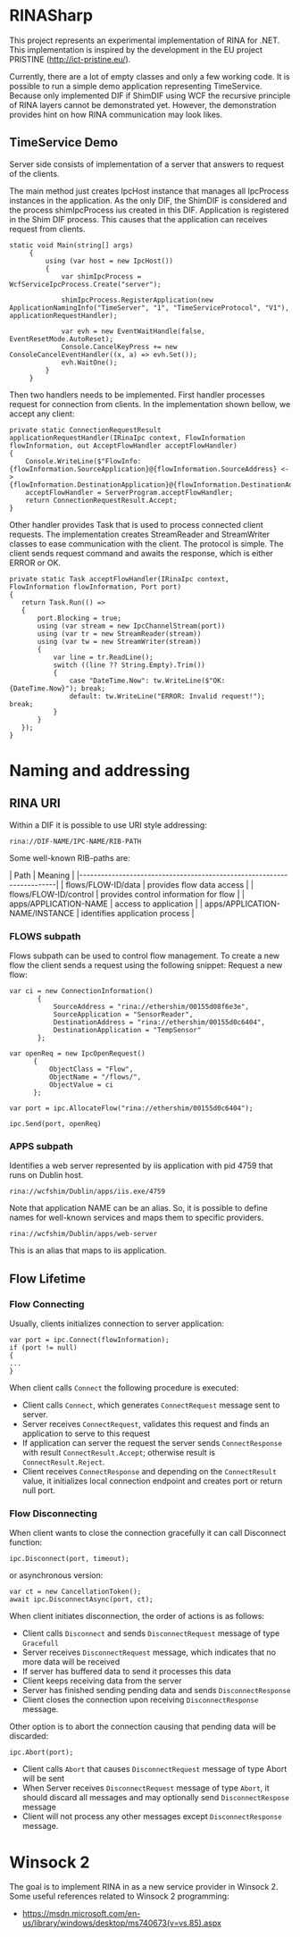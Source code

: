 RINASharp
=========
This project represents an experimental implementation of RINA for .NET. This
implementation is inspired by the development in the EU project PRISTINE (http://ict-pristine.eu/).

Currently, there are a lot of empty classes and only a few working code.
It is possible to run a simple demo application representing TimeService.
Because only implemented DIF if ShimDIF using WCF the recursive principle
of RINA layers cannot be demonstrated yet. However, the demonstration provides
hint on how RINA communication may look likes.

## TimeService Demo
Server side consists of implementation of a server that answers to request of the clients.

The main method just creates IpcHost instance that manages all IpcProcess instances
in the application. As the only DIF, the ShimDIF is considered and the process
shimIpcProcess ius created in this DIF. Application is registered in the
Shim DIF process. This causes that the application can receives request from
clients.

```CSharp
static void Main(string[] args)
     {
         using (var host = new IpcHost())
         {
             var shimIpcProcess = WcfServiceIpcProcess.Create("server");

             shimIpcProcess.RegisterApplication(new ApplicationNamingInfo("TimeServer", "1", "TimeServiceProtocol", "V1"), applicationRequestHandler);

             var evh = new EventWaitHandle(false, EventResetMode.AutoReset);
             Console.CancelKeyPress += new ConsoleCancelEventHandler((x, a) => evh.Set());
             evh.WaitOne();
         }                      
     }
```
Then two handlers needs to be implemented. First handler processes request
for connection from clients. In the implementation shown bellow, we accept any client:
```CSharp
private static ConnectionRequestResult applicationRequestHandler(IRinaIpc context, FlowInformation flowInformation, out AcceptFlowHandler acceptFlowHandler)
{
    Console.WriteLine($"FlowInfo:{flowInformation.SourceApplication}@{flowInformation.SourceAddress} <-> {flowInformation.DestinationApplication}@{flowInformation.DestinationAddress}");
    acceptFlowHandler = ServerProgram.acceptFlowHandler;
    return ConnectionRequestResult.Accept;
}
```
Other handler provides Task that is used to process connected client requests.
The implementation creates StreamReader and StreamWriter classes to ease
communication with the client. The protocol is simple. The client sends
request command and awaits the response, which is either ERROR or OK.
```CSharp
private static Task acceptFlowHandler(IRinaIpc context, FlowInformation flowInformation, Port port)
{
   return Task.Run(() =>
   {
       port.Blocking = true;
       using (var stream = new IpcChannelStream(port))
       using (var tr = new StreamReader(stream))
       using (var tw = new StreamWriter(stream))
       {
           var line = tr.ReadLine();
           switch ((line ?? String.Empty).Trim())
           {
               case "DateTime.Now": tw.WriteLine($"OK: {DateTime.Now}"); break;
               default: tw.WriteLine("ERROR: Invalid request!"); break;
           }
       }
   });
}
```


# Naming and addressing

## RINA URI
Within a DIF it is possible to use URI style addressing:
```
rina://DIF-NAME/IPC-NAME/RIB-PATH
```
Some well-known RIB-paths are:

| Path | Meaning  |
|-----------------------------------------------------------------------|
| flows/FLOW-ID/data | provides flow data access            |
| flows/FLOW-ID/control | provides control information for flow |
| apps/APPLICATION-NAME | access to application |
| apps/APPLICATION-NAME/INSTANCE | identifies application process |

### FLOWS subpath
Flows subpath can be used to control flow management. To create a new flow
the client sends a request using the following snippet:
Request a new flow:
```CSharp
var ci = new ConnectionInformation()
       {               
           SourceAddress = "rina://ethershim/00155d08f6e3e",
           SourceApplication = "SensorReader",
           DestinationAddress = "rina://ethershim/00155d0c6404",
           DestinationApplication = "TempSensor"
       };

var openReq = new IpcOpenRequest()
      {
          ObjectClass = "Flow",
          ObjectName = "/flows/",
          ObjectValue = ci
      };

var port = ipc.AllocateFlow("rina://ethershim/00155d0c6404");

ipc.Send(port, openReq)
```

### APPS subpath
Identifies a web server represented by iis application with pid 4759
that runs on Dublin host.
```
rina://wcfshim/Dublin/apps/iis.exe/4759
```
Note that application NAME can
be an alias. So, it is possible to define names for well-known services and maps
them to specific providers.
```
rina://wcfshim/Dublin/apps/web-server
```
This is an alias that maps to iis application.

## Flow Lifetime

### Flow Connecting
Usually, clients initializes connection to server application:
```CSharp
var port = ipc.Connect(flowInformation);
if (port != null)
{
...
}
```
When client calls `Connect` the following procedure is executed:
* Client calls `Connect`, which generates `ConnectRequest` message sent to server.
* Server receives `ConnectRequest`, validates this request and finds an application to serve to this request
* If application can server the request the server sends `ConnectResponse` with result `ConnectResult.Accept`; otherwise result is `ConnectResult.Reject`.
* Client receives `ConnectResponse` and depending on the `ConnectResult` value,  it initializes local connection endpoint and creates port or return null port.


### Flow Disconnecting
When client wants to close the connection gracefully it can call Disconnect function:
```CSharp
ipc.Disconnect(port, timeout);
```
or asynchronous version:
```CSharp
var ct = new CancellationToken();
await ipc.DisconnectAsync(port, ct);
```
When client initiates disconnection, the order of actions is as follows:
* Client calls `Disconnect` and sends `DisconnectRequest` message of type `Gracefull`
* Server receives `DisconnectRequest` message, which indicates that no more data will be received
* If server has buffered data to send it processes this data
* Client keeps receiving data from the server
* Server has finished sending pending data and sends `DisconnectResponse`
* Client closes the connection upon receiving `DisconnectResponse` message.

Other option is to abort the connection causing that pending data will be discarded:
```CSharp
ipc.Abort(port);
```
* Client calls `Abort` that causes `DisconnectRequest` message of type Abort will be sent
* When Server receives `DisconnectRequest` message of type `Abort`, it should discard all messages
and may optionally send `DisconnectRespose` message
* Client will not process any other messages except `DisconnectResponse` message.






# Winsock 2
The goal is to implement RINA in as a new service provider in Winsock 2.
Some useful references related to Winsock 2 programming:
* https://msdn.microsoft.com/en-us/library/windows/desktop/ms740673(v=vs.85).aspx
